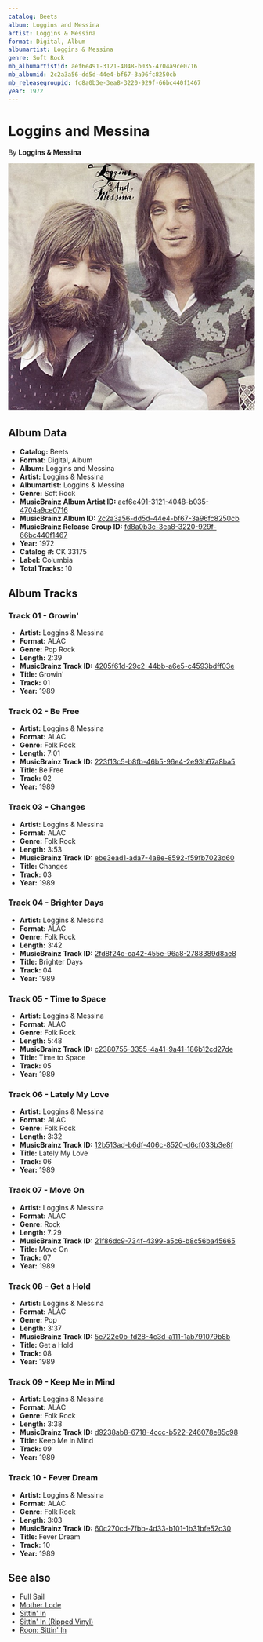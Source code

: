 ```yaml
---
catalog: Beets
album: Loggins and Messina
artist: Loggins & Messina
format: Digital, Album
albumartist: Loggins & Messina
genre: Soft Rock
mb_albumartistid: aef6e491-3121-4048-b035-4704a9ce0716
mb_albumid: 2c2a3a56-dd5d-44e4-bf67-3a96fc8250cb
mb_releasegroupid: fd8a0b3e-3ea8-3220-929f-66bc440f1467
year: 1972
---
```


# Loggins and Messina

By **Loggins & Messina**

![](../../assets/beetscovers/Loggins_and_Messina-Loggins_and_Messina.jpg)

## Album Data

- **Catalog:** Beets
- **Format:** Digital, Album
- **Album:** Loggins and Messina
- **Artist:** Loggins & Messina
- **Albumartist:** Loggins & Messina
- **Genre:** Soft Rock
- **MusicBrainz Album Artist ID:** [aef6e491-3121-4048-b035-4704a9ce0716](https://musicbrainz.org/artist/aef6e491-3121-4048-b035-4704a9ce0716)
- **MusicBrainz Album ID:** [2c2a3a56-dd5d-44e4-bf67-3a96fc8250cb](https://musicbrainz.org/release/2c2a3a56-dd5d-44e4-bf67-3a96fc8250cb)
- **MusicBrainz Release Group ID:** [fd8a0b3e-3ea8-3220-929f-66bc440f1467](https://musicbrainz.org/release-group/fd8a0b3e-3ea8-3220-929f-66bc440f1467)
- **Year:** 1972
- **Catalog #:** CK 33175
- **Label:** Columbia
- **Total Tracks:** 10

## Album Tracks

### Track 01 - Growin'

- **Artist:** Loggins & Messina
- **Format:** ALAC
- **Genre:** Pop Rock
- **Length:** 2:39
- **MusicBrainz Track ID:** [4205f61d-29c2-44bb-a6e5-c4593bdff03e](https://musicbrainz.org/recording/4205f61d-29c2-44bb-a6e5-c4593bdff03e)
- **Title:** Growin'
- **Track:** 01
- **Year:** 1989

### Track 02 - Be Free

- **Artist:** Loggins & Messina
- **Format:** ALAC
- **Genre:** Folk Rock
- **Length:** 7:01
- **MusicBrainz Track ID:** [223f13c5-b8fb-46b5-96e4-2e93b67a8ba5](https://musicbrainz.org/recording/223f13c5-b8fb-46b5-96e4-2e93b67a8ba5)
- **Title:** Be Free
- **Track:** 02
- **Year:** 1989

### Track 03 - Changes

- **Artist:** Loggins & Messina
- **Format:** ALAC
- **Genre:** Folk Rock
- **Length:** 3:53
- **MusicBrainz Track ID:** [ebe3ead1-ada7-4a8e-8592-f59fb7023d60](https://musicbrainz.org/recording/ebe3ead1-ada7-4a8e-8592-f59fb7023d60)
- **Title:** Changes
- **Track:** 03
- **Year:** 1989

### Track 04 - Brighter Days

- **Artist:** Loggins & Messina
- **Format:** ALAC
- **Genre:** Folk Rock
- **Length:** 3:42
- **MusicBrainz Track ID:** [2fd8f24c-ca42-455e-96a8-2788389d8ae8](https://musicbrainz.org/recording/2fd8f24c-ca42-455e-96a8-2788389d8ae8)
- **Title:** Brighter Days
- **Track:** 04
- **Year:** 1989

### Track 05 - Time to Space

- **Artist:** Loggins & Messina
- **Format:** ALAC
- **Genre:** Folk Rock
- **Length:** 5:48
- **MusicBrainz Track ID:** [c2380755-3355-4a41-9a41-186b12cd27de](https://musicbrainz.org/recording/c2380755-3355-4a41-9a41-186b12cd27de)
- **Title:** Time to Space
- **Track:** 05
- **Year:** 1989

### Track 06 - Lately My Love

- **Artist:** Loggins & Messina
- **Format:** ALAC
- **Genre:** Folk Rock
- **Length:** 3:32
- **MusicBrainz Track ID:** [12b513ad-b6df-406c-8520-d6cf033b3e8f](https://musicbrainz.org/recording/12b513ad-b6df-406c-8520-d6cf033b3e8f)
- **Title:** Lately My Love
- **Track:** 06
- **Year:** 1989

### Track 07 - Move On

- **Artist:** Loggins & Messina
- **Format:** ALAC
- **Genre:** Rock
- **Length:** 7:29
- **MusicBrainz Track ID:** [21f86dc9-734f-4399-a5c6-b8c56ba45665](https://musicbrainz.org/recording/21f86dc9-734f-4399-a5c6-b8c56ba45665)
- **Title:** Move On
- **Track:** 07
- **Year:** 1989

### Track 08 - Get a Hold

- **Artist:** Loggins & Messina
- **Format:** ALAC
- **Genre:** Pop
- **Length:** 3:37
- **MusicBrainz Track ID:** [5e722e0b-fd28-4c3d-a111-1ab791079b8b](https://musicbrainz.org/recording/5e722e0b-fd28-4c3d-a111-1ab791079b8b)
- **Title:** Get a Hold
- **Track:** 08
- **Year:** 1989

### Track 09 - Keep Me in Mind

- **Artist:** Loggins & Messina
- **Format:** ALAC
- **Genre:** Folk Rock
- **Length:** 3:38
- **MusicBrainz Track ID:** [d9238ab8-6718-4ccc-b522-246078e85c98](https://musicbrainz.org/recording/d9238ab8-6718-4ccc-b522-246078e85c98)
- **Title:** Keep Me in Mind
- **Track:** 09
- **Year:** 1989

### Track 10 - Fever Dream

- **Artist:** Loggins & Messina
- **Format:** ALAC
- **Genre:** Folk Rock
- **Length:** 3:03
- **MusicBrainz Track ID:** [60c270cd-7fbb-4d33-b101-1b31bfe52c30](https://musicbrainz.org/recording/60c270cd-7fbb-4d33-b101-1b31bfe52c30)
- **Title:** Fever Dream
- **Track:** 10
- **Year:** 1989


## See also

- [Full Sail](Full_Sail.md)
- [Mother Lode](Mother_Lode.md)
- [Sittin' In](Sittin_In.md)
- [Sittin' In (Ripped Vinyl)](Sittin_In_Ripped_Vinyl.md)
- [Roon: Sittin' In](../../Roon/Loggins_and_Messina/Sittin_In.md)
